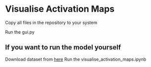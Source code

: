 # Visualise Activation Maps
Copy all files in the repository to your system

Run the gui.py

## If you want to run the model yourself
Download dataset from [here](https://www.kaggle.com/datasets/jangedoo/utkface-new)
Run the visualise_activation_maps.ipynb
